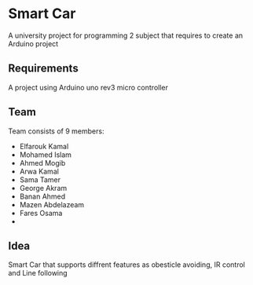 # Smart Car
A university project for programming 2 subject that requires to create an Arduino project 
## Requirements
A project using Arduino uno rev3 micro controller
## Team
Team consists of 9 members:
- Elfarouk Kamal
- Mohamed Islam
- Ahmed Mogib
- Arwa Kamal
- Sama Tamer
- George Akram
- Banan Ahmed
- Mazen Abdelazeam
- Fares Osama
- 
## Idea
Smart Car that supports diffrent features as obesticle avoiding, IR control and Line following
